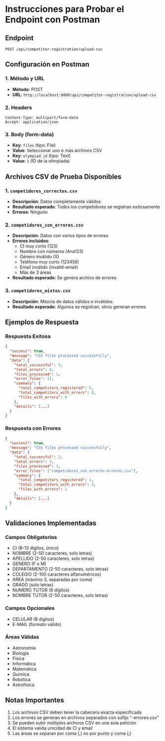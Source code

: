 # Instrucciones para Probar el Endpoint con Postman

## Endpoint
```
POST /api/competitor-registration/upload-csv
```

## Configuración en Postman

### 1. Método y URL
- **Método**: POST
- **URL**: `http://localhost:8000/api/competitor-registration/upload-csv`

### 2. Headers
```
Content-Type: multipart/form-data
Accept: application/json
```

### 3. Body (form-data)
- **Key**: `files` (tipo: File)
- **Value**: Seleccionar uno o más archivos CSV
- **Key**: `olympiad_id` (tipo: Text)
- **Value**: `1` (ID de la olimpiada)

## Archivos CSV de Prueba Disponibles

### 1. `competidores_correctos.csv`
- **Descripción**: Datos completamente válidos
- **Resultado esperado**: Todos los competidores se registran exitosamente
- **Errores**: Ninguno

### 2. `competidores_con_errores.csv`
- **Descripción**: Datos con varios tipos de errores
- **Errores incluidos**:
  - CI muy corto (123)
  - Nombre con números (Ana123)
  - Género inválido (X)
  - Teléfono muy corto (123456)
  - Email inválido (invalid-email)
  - Más de 3 áreas
- **Resultado esperado**: Se genera archivo de errores

### 3. `competidores_mixtos.csv`
- **Descripción**: Mezcla de datos válidos e inválidos
- **Resultado esperado**: Algunos se registran, otros generan errores

## Ejemplos de Respuesta

### Respuesta Exitosa
```json
{
  "success": true,
  "message": "CSV files processed successfully",
  "data": {
    "total_successful": 5,
    "total_errors": 0,
    "files_processed": 1,
    "error_files": [],
    "summary": {
      "total_competitors_registered": 5,
      "total_competitors_with_errors": 0,
      "files_with_errors": 0
    },
    "details": [...]
  }
}
```

### Respuesta con Errores
```json
{
  "success": true,
  "message": "CSV files processed successfully",
  "data": {
    "total_successful": 2,
    "total_errors": 3,
    "files_processed": 1,
    "error_files": ["competidores_con_errores-errores.csv"],
    "summary": {
      "total_competitors_registered": 2,
      "total_competitors_with_errors": 3,
      "files_with_errors": 1
    },
    "details": [...]
  }
}
```

## Validaciones Implementadas

### Campos Obligatorios
- CI (8-13 dígitos, único)
- NOMBRE (2-50 caracteres, solo letras)
- APELLIDO (2-50 caracteres, solo letras)
- GENERO (F o M)
- DEPARTAMENTO (2-50 caracteres, solo letras)
- COLEGIO (2-100 caracteres alfanuméricos)
- AREA (máximo 3, separadas por coma)
- GRADO (solo letras)
- NUMERO TUTOR (8 dígitos)
- NOMBRE TUTOR (2-50 caracteres, solo letras)

### Campos Opcionales
- CELULAR (8 dígitos)
- E-MAIL (formato válido)

### Áreas Válidas
- Astronomía
- Biología
- Física
- Informática
- Matemática
- Química
- Robótica
- Astrofísica

## Notas Importantes
1. Los archivos CSV deben tener la cabecera exacta especificada
2. Los errores se generan en archivos separados con sufijo "-errores.csv"
3. Se pueden subir múltiples archivos CSV en una sola petición
4. El sistema valida unicidad de CI y email
5. Las áreas se separan por coma (,) no por punto y coma (;)
